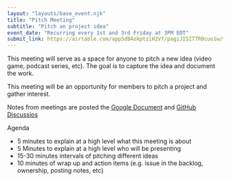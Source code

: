 ```yaml
---
layout: "layouts/base_event.njk"
title: "Pitch Meeting"
subtitle: "Pitch an project idea"
event_date: "Recurring every 1st and 3rd Friday at 3PM EDT"
submit_link: https://airtable.com/app5dB4okptziH2Vf/pagiJI5ITTR0cuo1w/form?prefill_Category=Pitch+Meeting
---
```


This meeting will serve as a space for anyone to pitch a new idea (video game, podcast series, etc). The goal is to capture the idea and document the work.

This meeting will be an opportunity for members to pitch a project and gather interest.

Notes from meetings are posted the [Google Document](https://docs.google.com/document/d/1xp6K2kt4j9t2qzSv0AcpVjlRT69WFCXAsqBldmWM5qg/edit?tab=t.0) and [GitHub Discussios](https://github.com/vgcc-ops/bizops/discussions/29?sort=new)

Agenda
* 5 minutes to explain at a high level what this meeting is about
* 5 Minutes to explain at a high level who will be presenting
* 15-30 minutes intervals of pitching different ideas
* 10 minutes of wrap up and action items (e.g. issue in the backlog, ownership, posting notes, etc)